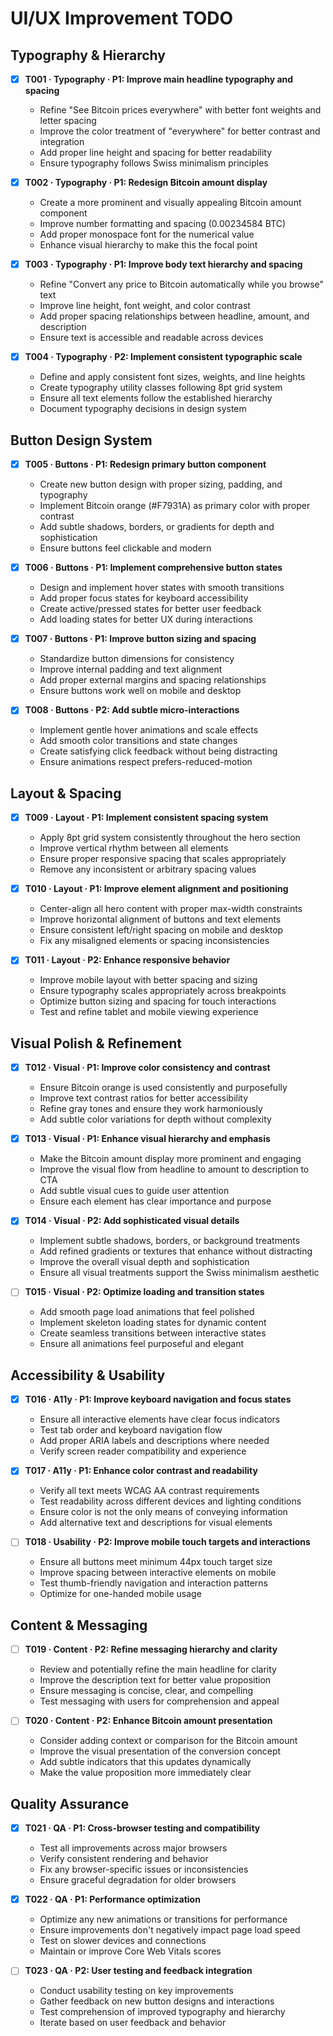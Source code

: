 # UI/UX Improvement TODO

## Typography & Hierarchy

- [x] **T001 · Typography · P1: Improve main headline typography and spacing**

  - Refine "See Bitcoin prices everywhere" with better font weights and letter spacing
  - Improve the color treatment of "everywhere" for better contrast and integration
  - Add proper line height and spacing for better readability
  - Ensure typography follows Swiss minimalism principles

- [x] **T002 · Typography · P1: Redesign Bitcoin amount display**

  - Create a more prominent and visually appealing Bitcoin amount component
  - Improve number formatting and spacing (0.00234584 BTC)
  - Add proper monospace font for the numerical value
  - Enhance visual hierarchy to make this the focal point

- [x] **T003 · Typography · P1: Improve body text hierarchy and spacing**

  - Refine "Convert any price to Bitcoin automatically while you browse" text
  - Improve line height, font weight, and color contrast
  - Add proper spacing relationships between headline, amount, and description
  - Ensure text is accessible and readable across devices

- [x] **T004 · Typography · P2: Implement consistent typographic scale**
  - Define and apply consistent font sizes, weights, and line heights
  - Create typography utility classes following 8pt grid system
  - Ensure all text elements follow the established hierarchy
  - Document typography decisions in design system

## Button Design System

- [x] **T005 · Buttons · P1: Redesign primary button component**

  - Create new button design with proper sizing, padding, and typography
  - Implement Bitcoin orange (#F7931A) as primary color with proper contrast
  - Add subtle shadows, borders, or gradients for depth and sophistication
  - Ensure buttons feel clickable and modern

- [x] **T006 · Buttons · P1: Implement comprehensive button states**

  - Design and implement hover states with smooth transitions
  - Add proper focus states for keyboard accessibility
  - Create active/pressed states for better user feedback
  - Add loading states for better UX during interactions

- [x] **T007 · Buttons · P1: Improve button sizing and spacing**

  - Standardize button dimensions for consistency
  - Improve internal padding and text alignment
  - Add proper external margins and spacing relationships
  - Ensure buttons work well on mobile and desktop

- [x] **T008 · Buttons · P2: Add subtle micro-interactions**
  - Implement gentle hover animations and scale effects
  - Add smooth color transitions and state changes
  - Create satisfying click feedback without being distracting
  - Ensure animations respect prefers-reduced-motion

## Layout & Spacing

- [x] **T009 · Layout · P1: Implement consistent spacing system**

  - Apply 8pt grid system consistently throughout the hero section
  - Improve vertical rhythm between all elements
  - Ensure proper responsive spacing that scales appropriately
  - Remove any inconsistent or arbitrary spacing values

- [x] **T010 · Layout · P1: Improve element alignment and positioning**

  - Center-align all hero content with proper max-width constraints
  - Improve horizontal alignment of buttons and text elements
  - Ensure consistent left/right spacing on mobile and desktop
  - Fix any misaligned elements or spacing inconsistencies

- [x] **T011 · Layout · P2: Enhance responsive behavior**
  - Improve mobile layout with better spacing and sizing
  - Ensure typography scales appropriately across breakpoints
  - Optimize button sizing and spacing for touch interactions
  - Test and refine tablet and mobile viewing experience

## Visual Polish & Refinement

- [x] **T012 · Visual · P1: Improve color consistency and contrast**

  - Ensure Bitcoin orange is used consistently and purposefully
  - Improve text contrast ratios for better accessibility
  - Refine gray tones and ensure they work harmoniously
  - Add subtle color variations for depth without complexity

- [x] **T013 · Visual · P1: Enhance visual hierarchy and emphasis**

  - Make the Bitcoin amount display more prominent and engaging
  - Improve the visual flow from headline to amount to description to CTA
  - Add subtle visual cues to guide user attention
  - Ensure each element has clear importance and purpose

- [x] **T014 · Visual · P2: Add sophisticated visual details**

  - Implement subtle shadows, borders, or background treatments
  - Add refined gradients or textures that enhance without distracting
  - Improve the overall visual depth and sophistication
  - Ensure all visual treatments support the Swiss minimalism aesthetic

- [ ] **T015 · Visual · P2: Optimize loading and transition states**
  - Add smooth page load animations that feel polished
  - Implement skeleton loading states for dynamic content
  - Create seamless transitions between interactive states
  - Ensure all animations feel purposeful and elegant

## Accessibility & Usability

- [x] **T016 · A11y · P1: Improve keyboard navigation and focus states**

  - Ensure all interactive elements have clear focus indicators
  - Test tab order and keyboard navigation flow
  - Add proper ARIA labels and descriptions where needed
  - Verify screen reader compatibility and experience

- [x] **T017 · A11y · P1: Enhance color contrast and readability**

  - Verify all text meets WCAG AA contrast requirements
  - Test readability across different devices and lighting conditions
  - Ensure color is not the only means of conveying information
  - Add alternative text and descriptions for visual elements

- [ ] **T018 · Usability · P2: Improve mobile touch targets and interactions**
  - Ensure all buttons meet minimum 44px touch target size
  - Improve spacing between interactive elements on mobile
  - Test thumb-friendly navigation and interaction patterns
  - Optimize for one-handed mobile usage

## Content & Messaging

- [ ] **T019 · Content · P2: Refine messaging hierarchy and clarity**

  - Review and potentially refine the main headline for clarity
  - Improve the description text for better value proposition
  - Ensure messaging is concise, clear, and compelling
  - Test messaging with users for comprehension and appeal

- [ ] **T020 · Content · P2: Enhance Bitcoin amount presentation**
  - Consider adding context or comparison for the Bitcoin amount
  - Improve the visual presentation of the conversion concept
  - Add subtle indicators that this updates dynamically
  - Make the value proposition more immediately clear

## Quality Assurance

- [x] **T021 · QA · P1: Cross-browser testing and compatibility**

  - Test all improvements across major browsers
  - Verify consistent rendering and behavior
  - Fix any browser-specific issues or inconsistencies
  - Ensure graceful degradation for older browsers

- [x] **T022 · QA · P1: Performance optimization**

  - Optimize any new animations or transitions for performance
  - Ensure improvements don't negatively impact page load speed
  - Test on slower devices and connections
  - Maintain or improve Core Web Vitals scores

- [ ] **T023 · QA · P2: User testing and feedback integration**
  - Conduct usability testing on key improvements
  - Gather feedback on new button designs and interactions
  - Test comprehension of improved typography and hierarchy
  - Iterate based on user feedback and behavior
